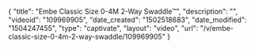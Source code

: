 {
    "title": "Embe Classic Size 0-4M 2-Way Swaddle&trade;",
    "description": "",
    "videoid": "109969905",
    "date_created": "1502518683",
    "date_modified": "1504247455",
    "type": "captivate",
    "layout": "video",
    "url": "\/v\/embe-classic-size-0-4m-2-way-swaddle\/109969905"
}